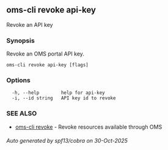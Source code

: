 ## oms-cli revoke api-key

Revoke an API key

### Synopsis

Revoke an OMS portal API key.

```
oms-cli revoke api-key [flags]
```

### Options

```
  -h, --help        help for api-key
  -i, --id string   API key id to revoke
```

### SEE ALSO

* [oms-cli revoke](oms-cli_revoke.md)	 - Revoke resources available through OMS

###### Auto generated by spf13/cobra on 30-Oct-2025
